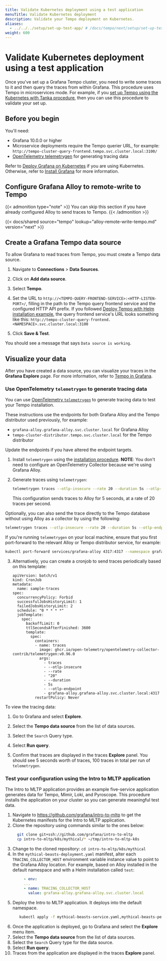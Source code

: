 ```yaml
---
title: Validate Kubernetes deployment using a test application
menuTitle: Validate Kubernetes deployment
description: Validate your Tempo deployment on Kubernetes.
aliases:
  - ../../../setup/set-up-test-app/ # /docs/tempo/next/setup/set-up-test-app/
weight: 600
---
```


# Validate Kubernetes deployment using a test application

Once you've set up a Grafana Tempo cluster, you need to write some traces to it and then query the traces from within Grafana.
This procedure uses Tempo in microservices mode.
For example, if you [set up Tempo using the Kubernetes with Tanka procedure](../tanka/), then you can use this procedure to validate your set up.

## Before you begin

You'll need:

- Grafana 10.0.0 or higher
- Microservice deployments require the Tempo querier URL, for example: `http://tempo-cluster-query-frontend.tempo.svc.cluster.local:3100/`
- [OpenTelemetry telemetrygen](https://github.com/open-telemetry/opentelemetry-collector-contrib/tree/main/cmd/telemetrygen) for generating tracing data

Refer to [Deploy Grafana on Kubernetes](https://grafana.com/docs/grafana/<GRAANA_VERSION>/setup-grafana/installation/kubernetes/) if you are using Kubernetes.
Otherwise, refer to [Install Grafana](/docs/grafana/<GRAFANA_VERSION>/setup-grafana/installation/) for more information.

## Configure Grafana Alloy to remote-write to Tempo

{{< admonition type="note" >}}
You can skip this section if you have already configured Alloy to send traces to Tempo.
{{< /admonition >}}

[//]: # 'Shared content for best practices for traces'
[//]: # 'This content is located in /tempo/docs/sources/shared/best-practices-traces.md'

{{< docs/shared source="tempo" lookup="alloy-remote-write-tempo.md" version="next" >}}

## Create a Grafana Tempo data source

To allow Grafana to read traces from Tempo, you must create a Tempo data source.

1. Navigate to **Connections** > **Data Sources**.

1. Click on **Add data source**.

1. Select **Tempo**.

1. Set the URL to `http://<TEMPO-QUERY-FRONTEND-SERVICE>:<HTTP-LISTEN-PORT>/`, filling in the path to the Tempo query frontend service and the configured HTTP API prefix.
   If you followed [Deploy Tempo with Helm installation example](https://grafana.com/docs/tempo/<TEMPO_VERSION>/setup/helm-chart/), the query frontend service's URL looks something like this: `http://tempo-cluster-query-frontend.<NAMESPACE>.svc.cluster.local:3100`

1. Click **Save & Test**.

You should see a message that says `Data source is working`.

## Visualize your data

After you have created a data source, you can visualize your traces in the **Grafana Explore** page.
For more information, refer to [Tempo in Grafana](../../introduction/tempo-in-grafana/).

### Use OpenTelemetry `telemetrygen` to generate tracing data

You can use [OpenTelemetry `telemetrygen`](https://github.com/open-telemetry/opentelemetry-collector-contrib/tree/main/cmd/telemetrygen) to generate tracing data to test your Tempo installation.

These instructions use the endpoints for both Grafana Alloy and the Tempo distributor used previously, for example:

- `grafana-alloy.grafana-alloy.svc.cluster.local` for Grafana Alloy
- `tempo-cluster-distributor.tempo.svc.cluster.local` for the Tempo distributor

Update the endpoints if you have altered the endpoint targets.

1. Install `telemetrygen` using the [installation procedure](https://github.com/open-telemetry/opentelemetry-collector-contrib/tree/main/cmd/telemetrygen).
   **NOTE**: You don't need to configure an OpenTelemetry Collector because we're using Grafana Alloy.

2. Generate traces using `telemetrygen`:
   ```bash
   telemetrygen traces --otlp-insecure --rate 20 --duration 5s --otlp-endpoint grafana-alloy.grafana-alloy.svc.cluster.local:4317
   ```
   This configuration sends traces to Alloy for 5 seconds, at a rate of 20 traces per second.

Optionally, you can also send the trace directly to the Tempo database without using Alloy as a collector by using the following:

```bash
telemetrygen traces --otlp-insecure --rate 20 --duration 5s --otlp-endpoint tempo-cluster-distributor.tempo.svc.cluster.local:4317
```

If you're running `telemetrygen` on your local machine, ensure that you first port-forward to the relevant Alloy or Tempo distributor service, for example:

```bash
kubectl port-forward services/grafana-alloy 4317:4317 --namespace grafana-alloy
```

3. Alternatively, you can create a cronjob to send traces periodically based on this template:

   ```
   apiVersion: batch/v1
   kind: CronJob
   metadata:
     name: sample-traces
   spec:
     concurrencyPolicy: Forbid
     successfulJobsHistoryLimit: 1
     failedJobsHistoryLimit: 2
     schedule: "0 * * * *"
     jobTemplate:
       spec:
         backoffLimit: 0
         ttlSecondsAfterFinished: 3600
         template:
           spec:
             containers:
             - name: traces
               image: ghcr.io/open-telemetry/opentelemetry-collector-contrib/telemetrygen:v0.96.0
               args:
                 - traces
                 - --otlp-insecure
                 - --rate
                 - "20"
                 - --duration
                 - 5s
                 - --otlp-endpoint
                 - grafana-alloy.grafana-alloy.svc.cluster.local:4317
             restartPolicy: Never
   ```

To view the tracing data:

1. Go to Grafana and select **Explore**.

1. Select the **Tempo data source** from the list of data sources.

1. Select the `Search` Query type.

1. Select **Run query**.

1. Confirm that traces are displayed in the traces **Explore** panel. You should see 5 seconds worth of traces, 100 traces in total per run of `telemetrygen`.

### Test your configuration using the Intro to MLTP application

The Intro to MLTP application provides an example five-service application generates data for Tempo, Mimir, Loki, and Pyroscope.
This procedure installs the application on your cluster so you can generate meaningful test data.

1. Navigate to https://github.com/grafana/intro-to-mltp to get the Kubernetes manifests for the Intro to MLTP application.
1. Clone the repository using commands similar to the ones below:
   ```bash
     git clone git+ssh://github.com/grafana/intro-to-mltp
     cp intro-to-mltp/k8s/mythical/* ~/tmp/intro-to-mltp-k8s
   ```
1. Change to the cloned repository: `cd intro-to-mltp/k8s/mythical`
1. In the `mythical-beasts-deployment.yaml` manifest, alter each `TRACING_COLLECTOR_HOST` environment variable instance value to point to the Grafana Alloy location. For example, based on Alloy installed in the default namespace and with a Helm installation called `test`:
   ```yaml
    	- env:
        ...
        - name: TRACING_COLLECTOR_HOST
          value: grafana-alloy.grafana-alloy.svc.cluster.local
   ```
1. Deploy the Intro to MLTP application. It deploys into the default namespace.
   ```bash
      kubectl apply -f mythical-beasts-service.yaml,mythical-beasts-persistentvolumeclaim.yaml,mythical-beasts-deployment.yaml
   ```
1. Once the application is deployed, go to Grafana and select the **Explore** menu item.
1. Select the **Tempo data source** from the list of data sources.
1. Select the `Search` Query type for the data source.
1. Select **Run query**.
1. Traces from the application are displayed in the traces **Explore** panel.
